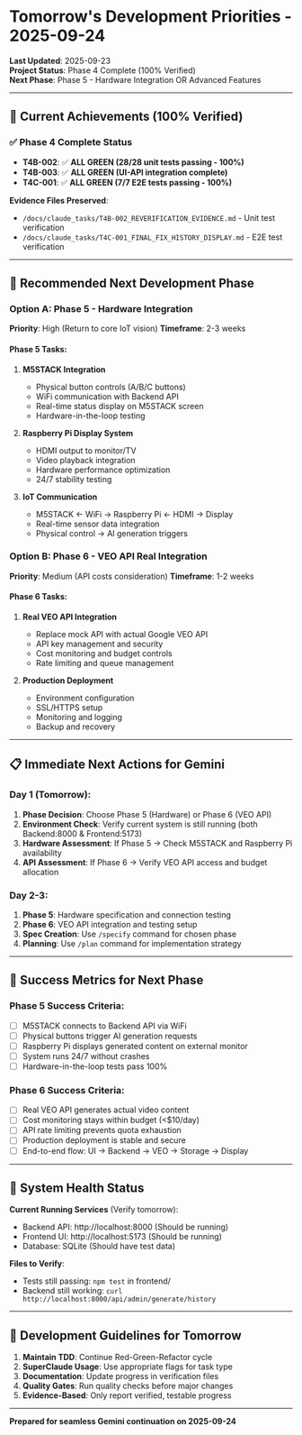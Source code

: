 # Tomorrow's Development Priorities - 2025-09-24

**Last Updated**: 2025-09-23  
**Project Status**: Phase 4 Complete (100% Verified)  
**Next Phase**: Phase 5 - Hardware Integration OR Advanced Features  

---

## 🎉 Current Achievements (100% Verified)

### ✅ Phase 4 Complete Status
- **T4B-002**: ✅ **ALL GREEN (28/28 unit tests passing - 100%)**
- **T4B-003**: ✅ **ALL GREEN (UI-API integration complete)**
- **T4C-001**: ✅ **ALL GREEN (7/7 E2E tests passing - 100%)**

**Evidence Files Preserved**:
- `/docs/claude_tasks/T4B-002_REVERIFICATION_EVIDENCE.md` - Unit test verification
- `/docs/claude_tasks/T4C-001_FINAL_FIX_HISTORY_DISPLAY.md` - E2E test verification

---

## 🚀 Recommended Next Development Phase

### Option A: Phase 5 - Hardware Integration
**Priority**: High (Return to core IoT vision)
**Timeframe**: 2-3 weeks

#### Phase 5 Tasks:
1. **M5STACK Integration**
   - Physical button controls (A/B/C buttons)
   - WiFi communication with Backend API
   - Real-time status display on M5STACK screen
   - Hardware-in-the-loop testing

2. **Raspberry Pi Display System**
   - HDMI output to monitor/TV
   - Video playback integration
   - Hardware performance optimization
   - 24/7 stability testing

3. **IoT Communication**
   - M5STACK ← WiFi → Raspberry Pi ← HDMI → Display
   - Real-time sensor data integration
   - Physical control → AI generation triggers

### Option B: Phase 6 - VEO API Real Integration
**Priority**: Medium (API costs consideration)
**Timeframe**: 1-2 weeks

#### Phase 6 Tasks:
1. **Real VEO API Integration**
   - Replace mock API with actual Google VEO API
   - API key management and security
   - Cost monitoring and budget controls
   - Rate limiting and queue management

2. **Production Deployment**
   - Environment configuration
   - SSL/HTTPS setup
   - Monitoring and logging
   - Backup and recovery

---

## 📋 Immediate Next Actions for Gemini

### Day 1 (Tomorrow):
1. **Phase Decision**: Choose Phase 5 (Hardware) or Phase 6 (VEO API)
2. **Environment Check**: Verify current system is still running (both Backend:8000 & Frontend:5173)
3. **Hardware Assessment**: If Phase 5 → Check M5STACK and Raspberry Pi availability
4. **API Assessment**: If Phase 6 → Verify VEO API access and budget allocation

### Day 2-3:
1. **Phase 5**: Hardware specification and connection testing
2. **Phase 6**: VEO API integration and testing setup
3. **Spec Creation**: Use `/specify` command for chosen phase
4. **Planning**: Use `/plan` command for implementation strategy

---

## 🎯 Success Metrics for Next Phase

### Phase 5 Success Criteria:
- [ ] M5STACK connects to Backend API via WiFi
- [ ] Physical buttons trigger AI generation requests
- [ ] Raspberry Pi displays generated content on external monitor
- [ ] System runs 24/7 without crashes
- [ ] Hardware-in-the-loop tests pass 100%

### Phase 6 Success Criteria:  
- [ ] Real VEO API generates actual video content
- [ ] Cost monitoring stays within budget (<$10/day)
- [ ] API rate limiting prevents quota exhaustion
- [ ] Production deployment is stable and secure
- [ ] End-to-end flow: UI → Backend → VEO → Storage → Display

---

## 🔧 System Health Status

**Current Running Services** (Verify tomorrow):
- Backend API: http://localhost:8000 (Should be running)
- Frontend UI: http://localhost:5173 (Should be running)
- Database: SQLite (Should have test data)

**Files to Verify**:
- Tests still passing: `npm test` in frontend/
- Backend still working: `curl http://localhost:8000/api/admin/generate/history`

---

## 📝 Development Guidelines for Tomorrow

1. **Maintain TDD**: Continue Red-Green-Refactor cycle
2. **SuperClaude Usage**: Use appropriate flags for task type
3. **Documentation**: Update progress in verification files
4. **Quality Gates**: Run quality checks before major changes
5. **Evidence-Based**: Only report verified, testable progress

---

**Prepared for seamless Gemini continuation on 2025-09-24**